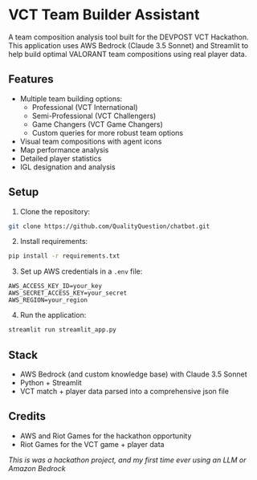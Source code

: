 # VCT Team Builder Assistant

A team composition analysis tool built for the DEVPOST VCT Hackathon. This application uses AWS Bedrock (Claude 3.5 Sonnet) and Streamlit to help build optimal VALORANT team compositions using real player data.

## Features

- Multiple team building options:
  - Professional (VCT International)
  - Semi-Professional (VCT Challengers)
  - Game Changers (VCT Game Changers)
  - Custom queries for more robust team options
- Visual team compositions with agent icons
- Map performance analysis
- Detailed player statistics
- IGL designation and analysis

## Setup

1. Clone the repository:
```bash
git clone https://github.com/QualityQuestion/chatbot.git
```

2. Install requirements:
```bash
pip install -r requirements.txt
```

3. Set up AWS credentials in a `.env` file:
```env
AWS_ACCESS_KEY_ID=your_key
AWS_SECRET_ACCESS_KEY=your_secret
AWS_REGION=your_region
```

4. Run the application:
```bash
streamlit run streamlit_app.py
```

## Stack

- AWS Bedrock (and custom knowledge base) with Claude 3.5 Sonnet
- Python + Streamlit
- VCT match + player data parsed into a comprehensive json file

## Credits

- AWS and Riot Games for the hackathon opportunity
- Riot Games for the VCT game + player data


*This is was a hackathon project, and my first time ever using an LLM or Amazon Bedrock*